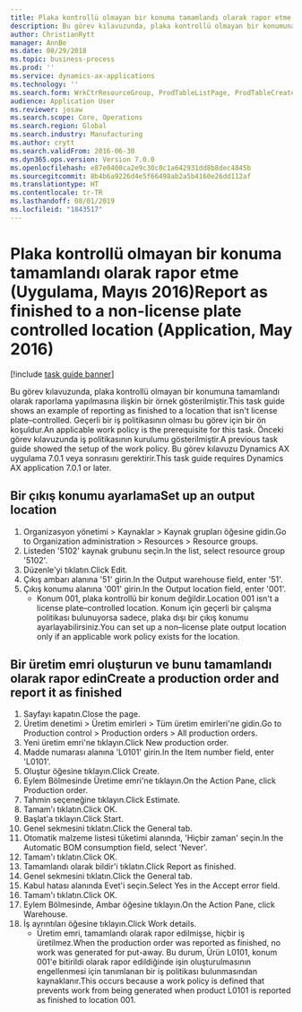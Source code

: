 ```yaml
---
title: Plaka kontrollü olmayan bir konuma tamamlandı olarak rapor etme (Uygulama, Mayıs 2016)
description: Bu görev kılavuzunda, plaka kontrollü olmayan bir konumuna tamamlandı olarak raporlama yapılmasına ilişkin bir örnek gösterilmiştir.
author: ChristianRytt
manager: AnnBe
ms.date: 08/29/2018
ms.topic: business-process
ms.prod: ''
ms.service: dynamics-ax-applications
ms.technology: ''
ms.search.form: WrkCtrResourceGroup, ProdTableListPage, ProdTableCreate, InventItemIdLookupPurchase, ProdParmCostEstimation, ProdParmStartUp, ProdParmReportFinished, WHSWorkTable
audience: Application User
ms.reviewer: josaw
ms.search.scope: Core, Operations
ms.search.region: Global
ms.search.industry: Manufacturing
ms.author: crytt
ms.search.validFrom: 2016-06-30
ms.dyn365.ops.version: Version 7.0.0
ms.openlocfilehash: e87e0400ca2e9c30c0c1a642931dd8b8dec4845b
ms.sourcegitcommit: 8b4b6a9226d4e5f66498ab2a5b4160e26dd112af
ms.translationtype: HT
ms.contentlocale: tr-TR
ms.lasthandoff: 08/01/2019
ms.locfileid: "1843517"
---
```

# <a name="report-as-finished-to-a-non-license-plate-controlled-location--application-may-2016"></a><span data-ttu-id="cae04-103">Plaka kontrollü olmayan bir konuma tamamlandı olarak rapor etme (Uygulama, Mayıs 2016)</span><span class="sxs-lookup"><span data-stu-id="cae04-103">Report as finished to a non-license plate controlled location  (Application, May 2016)</span></span>

[!include [task guide banner](../../includes/task-guide-banner.md)]

<span data-ttu-id="cae04-104">Bu görev kılavuzunda, plaka kontrollü olmayan bir konumuna tamamlandı olarak raporlama yapılmasına ilişkin bir örnek gösterilmiştir.</span><span class="sxs-lookup"><span data-stu-id="cae04-104">This task guide shows an example of reporting as finished to a location that isn't license plate–controlled.</span></span> <span data-ttu-id="cae04-105">Geçerli bir iş politikasının olması bu görev için bir ön koşuldur.</span><span class="sxs-lookup"><span data-stu-id="cae04-105">An applicable work policy is the prerequisite for this task.</span></span> <span data-ttu-id="cae04-106">Önceki görev kılavuzunda iş politikasının kurulumu gösterilmiştir.</span><span class="sxs-lookup"><span data-stu-id="cae04-106">A previous task guide showed the setup of the work policy.</span></span> <span data-ttu-id="cae04-107">Bu görev kılavuzu Dynamics AX uygulama 7.0.1 veya sonrasını gerektirir.</span><span class="sxs-lookup"><span data-stu-id="cae04-107">This task guide requires Dynamics AX application 7.0.1 or later.</span></span>




## <a name="set-up-an-output-location"></a><span data-ttu-id="cae04-108">Bir çıkış konumu ayarlama</span><span class="sxs-lookup"><span data-stu-id="cae04-108">Set up an output location</span></span>
1. <span data-ttu-id="cae04-109">Organizasyon yönetimi > Kaynaklar > Kaynak grupları öğesine gidin.</span><span class="sxs-lookup"><span data-stu-id="cae04-109">Go to Organization administration > Resources > Resource groups.</span></span>
2. <span data-ttu-id="cae04-110">Listeden '5102' kaynak grubunu seçin.</span><span class="sxs-lookup"><span data-stu-id="cae04-110">In the list, select resource group '5102'.</span></span>
3. <span data-ttu-id="cae04-111">Düzenle'yi tıklatın.</span><span class="sxs-lookup"><span data-stu-id="cae04-111">Click Edit.</span></span>
4. <span data-ttu-id="cae04-112">Çıkış ambarı alanına '51' girin.</span><span class="sxs-lookup"><span data-stu-id="cae04-112">In the Output warehouse field, enter '51'.</span></span>
5. <span data-ttu-id="cae04-113">Çıkış konumu alanına '001' girin.</span><span class="sxs-lookup"><span data-stu-id="cae04-113">In the Output location field, enter '001'.</span></span>
    * <span data-ttu-id="cae04-114">Konum 001, plaka kontrollü bir konum değildir.</span><span class="sxs-lookup"><span data-stu-id="cae04-114">Location 001 isn't a license plate–controlled location.</span></span> <span data-ttu-id="cae04-115">Konum için geçerli bir çalışma politikası bulunuyorsa sadece, plaka dışı bir çıkış konumu ayarlayabilirsiniz.</span><span class="sxs-lookup"><span data-stu-id="cae04-115">You can set up a non–license plate output location only if an applicable work policy exists for the location.</span></span>  

## <a name="create-a-production-order-and-report-it-as-finished"></a><span data-ttu-id="cae04-116">Bir üretim emri oluşturun ve bunu tamamlandı olarak rapor edin</span><span class="sxs-lookup"><span data-stu-id="cae04-116">Create a production order and report it as finished</span></span>
1. <span data-ttu-id="cae04-117">Sayfayı kapatın.</span><span class="sxs-lookup"><span data-stu-id="cae04-117">Close the page.</span></span>
2. <span data-ttu-id="cae04-118">Üretim denetimi > Üretim emirleri > Tüm üretim emirleri'ne gidin.</span><span class="sxs-lookup"><span data-stu-id="cae04-118">Go to Production control > Production orders > All production orders.</span></span>
3. <span data-ttu-id="cae04-119">Yeni üretim emri'ne tıklayın.</span><span class="sxs-lookup"><span data-stu-id="cae04-119">Click New production order.</span></span>
4. <span data-ttu-id="cae04-120">Madde numarası alanına 'L0101' girin.</span><span class="sxs-lookup"><span data-stu-id="cae04-120">In the Item number field, enter 'L0101'.</span></span>
5. <span data-ttu-id="cae04-121">Oluştur öğesine tıklayın.</span><span class="sxs-lookup"><span data-stu-id="cae04-121">Click Create.</span></span>
6. <span data-ttu-id="cae04-122">Eylem Bölmesinde Üretime emri'ne tıklayın.</span><span class="sxs-lookup"><span data-stu-id="cae04-122">On the Action Pane, click Production order.</span></span>
7. <span data-ttu-id="cae04-123">Tahmin seçeneğine tıklayın.</span><span class="sxs-lookup"><span data-stu-id="cae04-123">Click Estimate.</span></span>
8. <span data-ttu-id="cae04-124">Tamam'ı tıklatın.</span><span class="sxs-lookup"><span data-stu-id="cae04-124">Click OK.</span></span>
9. <span data-ttu-id="cae04-125">Başlat'a tıklayın.</span><span class="sxs-lookup"><span data-stu-id="cae04-125">Click Start.</span></span>
10. <span data-ttu-id="cae04-126">Genel sekmesini tıklatın.</span><span class="sxs-lookup"><span data-stu-id="cae04-126">Click the General tab.</span></span>
11. <span data-ttu-id="cae04-127">Otomatik malzeme listesi tüketimi alanında, 'Hiçbir zaman' seçin.</span><span class="sxs-lookup"><span data-stu-id="cae04-127">In the Automatic BOM consumption field, select 'Never'.</span></span>
12. <span data-ttu-id="cae04-128">Tamam'ı tıklatın.</span><span class="sxs-lookup"><span data-stu-id="cae04-128">Click OK.</span></span>
13. <span data-ttu-id="cae04-129">Tamamlandı olarak bildir'i tıklatın.</span><span class="sxs-lookup"><span data-stu-id="cae04-129">Click Report as finished.</span></span>
14. <span data-ttu-id="cae04-130">Genel sekmesini tıklatın.</span><span class="sxs-lookup"><span data-stu-id="cae04-130">Click the General tab.</span></span>
15. <span data-ttu-id="cae04-131">Kabul hatası alanında Evet'i seçin.</span><span class="sxs-lookup"><span data-stu-id="cae04-131">Select Yes in the Accept error field.</span></span>
16. <span data-ttu-id="cae04-132">Tamam'ı tıklatın.</span><span class="sxs-lookup"><span data-stu-id="cae04-132">Click OK.</span></span>
17. <span data-ttu-id="cae04-133">Eylem Bölmesinde, Ambar öğesine tıklayın.</span><span class="sxs-lookup"><span data-stu-id="cae04-133">On the Action Pane, click Warehouse.</span></span>
18. <span data-ttu-id="cae04-134">İş ayrıntıları öğesine tıklayın.</span><span class="sxs-lookup"><span data-stu-id="cae04-134">Click Work details.</span></span>
    * <span data-ttu-id="cae04-135">Üretim emri, tamamlandı olarak rapor edilmişse, hiçbir iş üretilmez.</span><span class="sxs-lookup"><span data-stu-id="cae04-135">When the production order was reported as finished, no work was generated for put-away.</span></span> <span data-ttu-id="cae04-136">Bu durum, Ürün L0101, konum 001'e bitirildi olarak rapor edildiğinde işin oluşturulmasının engellenmesi için tanımlanan bir iş politikası bulunmasından kaynaklanır.</span><span class="sxs-lookup"><span data-stu-id="cae04-136">This occurs because a work policy is defined that prevents work from being generated when product L0101 is reported as finished to location 001.</span></span>  

